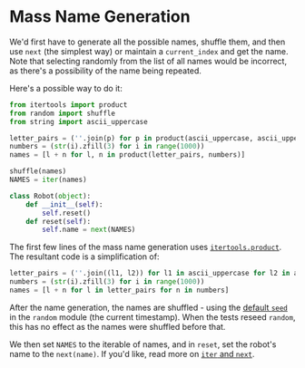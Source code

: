 # Mass Name Generation
We'd first have to generate all the possible names, shuffle them, and then use `next` (the simplest way) or maintain a `current_index` and get the name.
Note that selecting randomly from the list of all names would be incorrect, as there's a possibility of the name being repeated.

Here's a possible way to do it:

```python
from itertools import product
from random import shuffle
from string import ascii_uppercase

letter_pairs = (''.join(p) for p in product(ascii_uppercase, ascii_uppercase))
numbers = (str(i).zfill(3) for i in range(1000))
names = [l + n for l, n in product(letter_pairs, numbers)]

shuffle(names)
NAMES = iter(names)

class Robot(object):
    def __init__(self):
        self.reset()
    def reset(self):
        self.name = next(NAMES)
```

The first few lines of the mass name generation uses [`itertools.product`][itertools-product].
The resultant code is a simplification of:
```python
letter_pairs = (''.join((l1, l2)) for l1 in ascii_uppercase for l2 in ascii_uppercase)
numbers = (str(i).zfill(3) for i in range(1000))
names = [l + n for l in letter_pairs for n in numbers]
```

After the name generation, the names are shuffled - using the [default `seed`][random-seed] in the `random` module (the current timestamp). 
When the tests reseed `random`, this has no effect as the names were shuffled before that.

We then set `NAMES` to the iterable of names, and in `reset`, set the robot's name to the  `next(name)`. 
If you'd like, read more on [`iter` and `next`][iter-and-next].

[random-seed]: https://docs.python.org/3/library/random.html#random.seed
[iter-and-next]: https://www.programiz.com/python-programming/methods/built-in/iter
[itertools-product]: https://www.hackerrank.com/challenges/itertools-product/problem